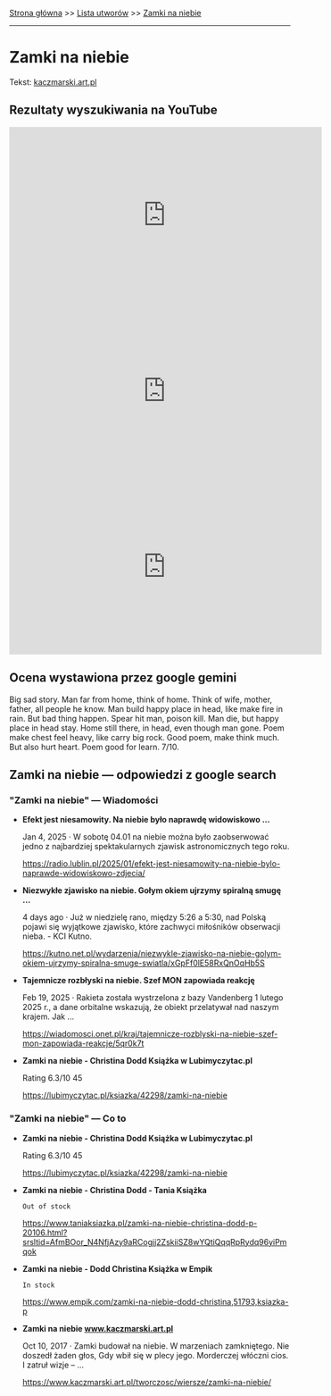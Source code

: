 [Strona główna](../index.md) >> [Lista utworów](../list.md) >> [Zamki na niebie](676.md)

---

# Zamki na niebie

Tekst: [kaczmarski.art.pl](https://www.kaczmarski.art.pl/tworczosc/wiersze/zamki-na-niebie/)

## Rezultaty wyszukiwania na YouTube

<iframe width="560" height="315" src="https://www.youtube.com/embed/qY0VyED0Ykw?si=IdontcarewhotheIRSsendsImnotpayingtaxes" title="YouTube video player" frameborder="0" allow="accelerometer; autoplay; clipboard-write; encrypted-media; gyroscope; picture-in-picture; web-share" referrerpolicy="strict-origin-when-cross-origin" allowfullscreen></iframe>

<iframe width="560" height="315" src="https://www.youtube.com/embed/OkjG7IEzXOs?si=IdontcarewhotheIRSsendsImnotpayingtaxes" title="YouTube video player" frameborder="0" allow="accelerometer; autoplay; clipboard-write; encrypted-media; gyroscope; picture-in-picture; web-share" referrerpolicy="strict-origin-when-cross-origin" allowfullscreen></iframe>

<iframe width="560" height="315" src="https://www.youtube.com/embed/GXAEIPoxNew?si=IdontcarewhotheIRSsendsImnotpayingtaxes" title="YouTube video player" frameborder="0" allow="accelerometer; autoplay; clipboard-write; encrypted-media; gyroscope; picture-in-picture; web-share" referrerpolicy="strict-origin-when-cross-origin" allowfullscreen></iframe>

## Ocena wystawiona przez google gemini

Big sad story. Man far from home, think of home. Think of wife, mother, father, all people he know. Man build happy place in head, like make fire in rain. But bad thing happen. Spear hit man, poison kill. Man die, but happy place in head stay. Home still there, in head, even though man gone. Poem make chest feel heavy, like carry big rock. Good poem, make think much. But also hurt heart. Poem good for learn. 7/10.


## Zamki na niebie — odpowiedzi z google search

### "Zamki na niebie" — Wiadomości

- **Efekt jest niesamowity. Na niebie było naprawdę widowiskowo ...**

    Jan 4, 2025  ·  W sobotę 04.01 na niebie można było zaobserwować jedno z najbardziej spektakularnych zjawisk astronomicznych tego roku. 

   <https://radio.lublin.pl/2025/01/efekt-jest-niesamowity-na-niebie-bylo-naprawde-widowiskowo-zdjecia/>
- **Niezwykłe zjawisko na niebie. Gołym okiem ujrzymy spiralną smugę ...**

    4 days ago  ·  Już w niedzielę rano, między 5:26 a 5:30, nad Polską pojawi się wyjątkowe zjawisko, które zachwyci miłośników obserwacji nieba. - KCI Kutno. 

   <https://kutno.net.pl/wydarzenia/niezwykle-zjawisko-na-niebie-golym-okiem-ujrzymy-spiralna-smuge-swiatla/xGpFf0lE58RxQnOqHb5S>
- **Tajemnicze rozbłyski na niebie. Szef MON zapowiada reakcję**

    Feb 19, 2025  ·  Rakieta została wystrzelona z bazy Vandenberg 1 lutego 2025 r., a dane orbitalne wskazują, że obiekt przelatywał nad naszym krajem. Jak ... 

   <https://wiadomosci.onet.pl/kraj/tajemnicze-rozblyski-na-niebie-szef-mon-zapowiada-reakcje/5qr0k7t>
- **Zamki na niebie - Christina Dodd  Książka w Lubimyczytac.pl**

    Rating   6.3/10  45   

   <https://lubimyczytac.pl/ksiazka/42298/zamki-na-niebie>

### "Zamki na niebie" — Co to

- **Zamki na niebie - Christina Dodd  Książka w Lubimyczytac.pl**

    Rating   6.3/10  45   

   <https://lubimyczytac.pl/ksiazka/42298/zamki-na-niebie>
- **Zamki na niebie - Christina Dodd - Tania Książka**

      Out of stock 

   <https://www.taniaksiazka.pl/zamki-na-niebie-christina-dodd-p-20106.html?srsltid=AfmBOor_N4NfjAzy9aRCogjj2ZskiiSZ8wYQtiQqqRpRydq96yiPmqok>
- **Zamki na niebie - Dodd Christina  Książka w Empik**

      In stock 

   <https://www.empik.com/zamki-na-niebie-dodd-christina,51793,ksiazka-p>
- **Zamki na niebie www.kaczmarski.art.pl**

    Oct 10, 2017  ·  Zamki budował na niebie. W marzeniach zamkniętego. Nie doszedł żaden głos, Gdy wbił się w plecy jego. Morderczej włóczni cios. I zatruł wizje – ... 

   <https://www.kaczmarski.art.pl/tworczosc/wiersze/zamki-na-niebie/>

